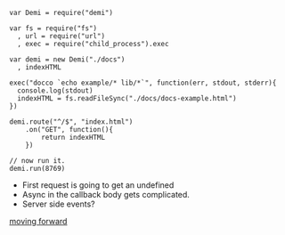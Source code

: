 ```
var Demi = require("demi")

var fs = require("fs")
  , url = require("url")
  , exec = require("child_process").exec

var demi = new Demi("./docs")
  , indexHTML 

exec("docco `echo example/* lib/*`", function(err, stdout, stderr){
  console.log(stdout)
  indexHTML = fs.readFileSync("./docs/docs-example.html")
})

demi.route("^/$", "index.html")
    .on("GET", function(){
        return indexHTML
    })

// now run it.
demi.run(8769)
```

- First request is going to get an undefined
- Async in the callback body gets complicated.
- Server side events?


[moving forward](next_steps)




